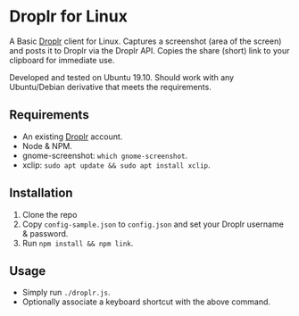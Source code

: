 # Droplr for Linux
A Basic [Droplr](https://d.pr/) client for Linux. Captures a screenshot (area of the screen) and posts it to Droplr via the Droplr API. Copies the share (short) link to your clipboard for immediate use.

Developed and tested on Ubuntu 19.10. Should work with any Ubuntu/Debian derivative that meets the requirements.

## Requirements
* An existing [Droplr](https://d.pr/) account.
* Node & NPM.
* gnome-screenshot: `which gnome-screenshot`.
* xclip: `sudo apt update && sudo apt install xclip`.

## Installation
1. Clone the repo
1. Copy `config-sample.json` to `config.json` and set your Droplr username & password.
1. Run `npm install && npm link`.

## Usage
* Simply run `./droplr.js`.
* Optionally associate a keyboard shortcut with the above command.
